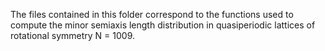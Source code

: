 The files contained in this folder correspond to the functions used to compute the minor semiaxis length distribution in quasiperiodic lattices of rotational symmetry N = 1009.
